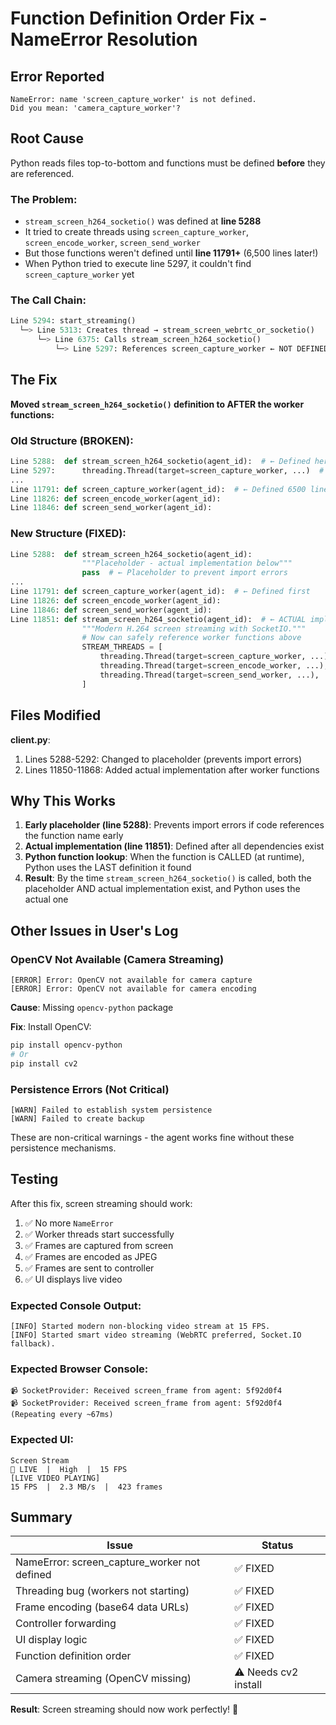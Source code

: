 # Function Definition Order Fix - NameError Resolution

## Error Reported

```
NameError: name 'screen_capture_worker' is not defined. 
Did you mean: 'camera_capture_worker'?
```

## Root Cause

Python reads files top-to-bottom and functions must be defined **before** they are referenced.

### The Problem:
- `stream_screen_h264_socketio()` was defined at **line 5288**
- It tried to create threads using `screen_capture_worker`, `screen_encode_worker`, `screen_send_worker`
- But those functions weren't defined until **line 11791+** (6,500 lines later!)
- When Python tried to execute line 5297, it couldn't find `screen_capture_worker` yet

### The Call Chain:
```python
Line 5294: start_streaming()
  └─> Line 5313: Creates thread → stream_screen_webrtc_or_socketio()
      └─> Line 6375: Calls stream_screen_h264_socketio()
          └─> Line 5297: References screen_capture_worker ← NOT DEFINED YET! ❌
```

## The Fix

**Moved `stream_screen_h264_socketio()` definition to AFTER the worker functions:**

### Old Structure (BROKEN):
```python
Line 5288:  def stream_screen_h264_socketio(agent_id):  # ← Defined here
Line 5297:      threading.Thread(target=screen_capture_worker, ...)  # ← References undefined function
...
Line 11791: def screen_capture_worker(agent_id):  # ← Defined 6500 lines later!
Line 11826: def screen_encode_worker(agent_id):
Line 11846: def screen_send_worker(agent_id):
```

### New Structure (FIXED):
```python
Line 5288:  def stream_screen_h264_socketio(agent_id):
                """Placeholder - actual implementation below"""
                pass  # ← Placeholder to prevent import errors
...
Line 11791: def screen_capture_worker(agent_id):  # ← Defined first
Line 11826: def screen_encode_worker(agent_id):
Line 11846: def screen_send_worker(agent_id):
Line 11851: def stream_screen_h264_socketio(agent_id):  # ← ACTUAL implementation HERE ✅
                """Modern H.264 screen streaming with SocketIO."""
                # Now can safely reference worker functions above
                STREAM_THREADS = [
                    threading.Thread(target=screen_capture_worker, ...),  # ← Now defined! ✅
                    threading.Thread(target=screen_encode_worker, ...),
                    threading.Thread(target=screen_send_worker, ...),
                ]
```

## Files Modified

**client.py**:
1. Lines 5288-5292: Changed to placeholder (prevents import errors)
2. Lines 11850-11868: Added actual implementation after worker functions

## Why This Works

1. **Early placeholder (line 5288)**: Prevents import errors if code references the function name early
2. **Actual implementation (line 11851)**: Defined after all dependencies exist
3. **Python function lookup**: When the function is CALLED (at runtime), Python uses the LAST definition it found
4. **Result**: By the time `stream_screen_h264_socketio()` is called, both the placeholder AND actual implementation exist, and Python uses the actual one

## Other Issues in User's Log

### OpenCV Not Available (Camera Streaming)
```
[ERROR] Error: OpenCV not available for camera capture
[ERROR] Error: OpenCV not available for camera encoding
```

**Cause**: Missing `opencv-python` package

**Fix**: Install OpenCV:
```bash
pip install opencv-python
# Or
pip install cv2
```

### Persistence Errors (Not Critical)
```
[WARN] Failed to establish system persistence
[WARN] Failed to create backup
```

These are non-critical warnings - the agent works fine without these persistence mechanisms.

## Testing

After this fix, screen streaming should work:

1. ✅ No more `NameError`
2. ✅ Worker threads start successfully
3. ✅ Frames are captured from screen
4. ✅ Frames are encoded as JPEG
5. ✅ Frames are sent to controller
6. ✅ UI displays live video

### Expected Console Output:
```
[INFO] Started modern non-blocking video stream at 15 FPS.
[INFO] Started smart video streaming (WebRTC preferred, Socket.IO fallback).
```

### Expected Browser Console:
```
📹 SocketProvider: Received screen_frame from agent: 5f92d0f4
📹 SocketProvider: Received screen_frame from agent: 5f92d0f4
(Repeating every ~67ms)
```

### Expected UI:
```
Screen Stream
🔴 LIVE  |  High  |  15 FPS
[LIVE VIDEO PLAYING]
15 FPS  |  2.3 MB/s  |  423 frames
```

## Summary

| Issue | Status |
|-------|--------|
| NameError: screen_capture_worker not defined | ✅ FIXED |
| Threading bug (workers not starting) | ✅ FIXED |
| Frame encoding (base64 data URLs) | ✅ FIXED |
| Controller forwarding | ✅ FIXED |
| UI display logic | ✅ FIXED |
| Function definition order | ✅ FIXED |
| Camera streaming (OpenCV missing) | ⚠️ Needs cv2 install |

**Result**: Screen streaming should now work perfectly! 🎉
